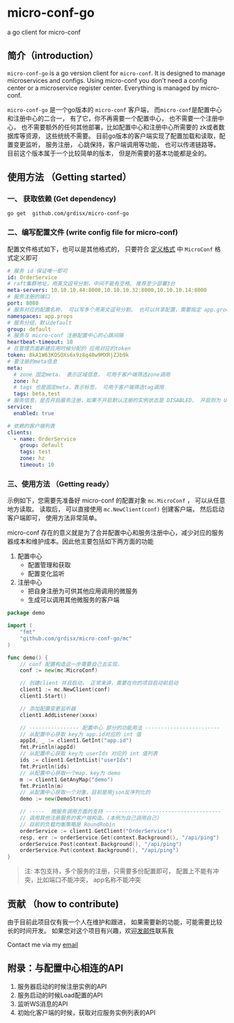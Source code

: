 # micro-conf-go

a go client for micro-conf

## 简介（introduction）

`micro-conf-go` is a go version client for `micro-conf`. It is designed to manage microservices and configs.
Using micro-conf you don't need a config center or a microservice register center. Everything is managed by micro-conf.

`micro-conf-go` 是一个go版本的 `micro-conf` 客户端， 而`micro-conf`是配置中心和注册中心的二合一， 有了它，你不再需要一个配置中心，
也不需要一个注册中心，
也不需要额外的任何其他部署，比如配置中心和注册中心所需要的 zk或者数据库等资源， 这些统统不需要。
目前go版本的客户端实现了配置加载和读取，配置变更监听， 服务注册， 心跳保持，客户端调用等功能， 也可以传递链路等。
目前这个版本属于一个比较简单的版本， 但是所需要的基本功能都是全的。


## 使用方法 （Getting started）

### 一、 获取依赖 (Get dependency)

```shell
go get  github.com/grdisx/micro-conf-go 
```

### 二、编写配置文件 (write config file for micro-conf)

配置文件格式如下，也可以是其他格式的， 只要符合 [定义格式](./mc/mc_entity.go) 中 `MicroConf` 格式定义即可

```yaml
# 服务 id 保证唯一即可
id: OrderService
# raft集群地址，用英文逗号分割，中间不能有空格, 推荐至少部署3台
meta-servers: 10.10.10.44:8000,10.10.10.32:8000,10.10.10.14:8000
# 服务注册的端口
port: 8080
# 服务对应的配置名称， 可以写多个用英文逗号分割， 也可以共享配置，需要指定 app.group.namespace 到sharedNamespace
namespaces: app.props
# 服务分组，默认default
group: default
# 服务与 micro-conf 注册配置中心的心跳间隔
heartbeat-timeout: 10
# 在管理页面新建应用时候分配的 应用对应的token
token: 8kA1W63KOSOXs6x9z8q40w9MXRjZJb9k
# 要注册的meta信息
meta:
  # zone 固定meta， 表示区域信息， 可用于客户端筛选zone调用
  zone: hz
  # tags 也是固定meta，表示标签， 可用于客户端筛选tag调用
  tags: beta,test
# 服务信息，是否开启服务注册，如果不开启默认注册的实例状态是 DISABLED， 开启则为 UP
service:
  enabled: true

# 依赖的客户端列表
clients:
  - name: OrderService
    group: default
    tags: test
    zone: hz
    timeout: 10
```

### 三、使用方法 （Getting ready）

示例如下，您需要先准备好 micro-conf 的配置对象 `mc.MicroConf` ， 可以从任意地方读取。
读取后， 可以直接使用 `mc.NewClient(conf)` 创建客户端， 然后启动客户端即可， 使用方法非常简单。

micro-conf 存在的意义就是为了合并配置中心和服务注册中心，减少对应的服务器成本和维护成本。因此他主要包括如下两方面的功能

1. 配置中心
    - 配置管理和获取
    - 配置变化监听
2. 注册中心
    - 把自身注册为可供其他应用调用的微服务
    - 生成可以调用其他微服务的客户端

```go
package demo

import (
	"fmt"
	"github.com/grdisx/micro-conf-go/mc"
)

func demo() {
	// conf 配置构造这一步需要自己去实现，
	conf := new(mc.MicroConf)

	// 创建client 并且启动， 正常来讲，需要在你的项目启动前启动
	client1 := mc.NewClient(conf)
	client1.Start()

	// 添加配置变更监听器
	client1.AddListener(xxxx)

	// ---------------- 配置中心 部分的功能用法 ------------------------
	// 从配置中心获取 key为 app.id对应的 int 值
	appId, _ := client1.GetInt("app.id")
	fmt.Println(appId)
	// 从配置中心获取 key为 userIds 对应的 int 值列表
	ids := client1.GetIntList("userIds")
	fmt.Println(ids)
	// 从配置中心获取一个map，key为 demo
	m := client1.GetAnyMap("demo")
	fmt.Println(m)
	// 从配置中心获取一个对象，目前是用json反序列化的	
	demo := new(DemoStruct)

	// -----  微服务调用方面的支持 ------------------------------------- 
	// 调用其他注册服务的客户端构造，(本例为自己调用自己)
	// 目前的负载均衡策略是 RoundRobin 
	orderService := client1.GetClient("OrderService")
	resp, err := orderService.Get(context.Background(), "/api/ping")
	orderService.Post(context.Background(), "/api/ping")
	orderService.Put(context.Background(), "/api/ping")
}
```

> 注: 本包支持，多个服务的注册，只需要多份配置即可， 配置上不能有冲突，比如端口不能冲突， app名称不能冲突


## 贡献 （how to contribute)

由于目前此项目仅有我一个人在维护和跟进， 如果需要新的功能，可能需要比较长的时间开发。 如果您对这个项目有兴趣，欢迎[发邮件](winjeg@qq.com)联系我

Contact me via my [email](winjeg@qq.com)

## 附录：与配置中心相连的API

1. 服务器启动的时候注册实例的API
2. 服务启动的时候Load配置的API
3. 监听WS消息的API
4. 初始化客户端的时候，获取对应服务实例列表的API